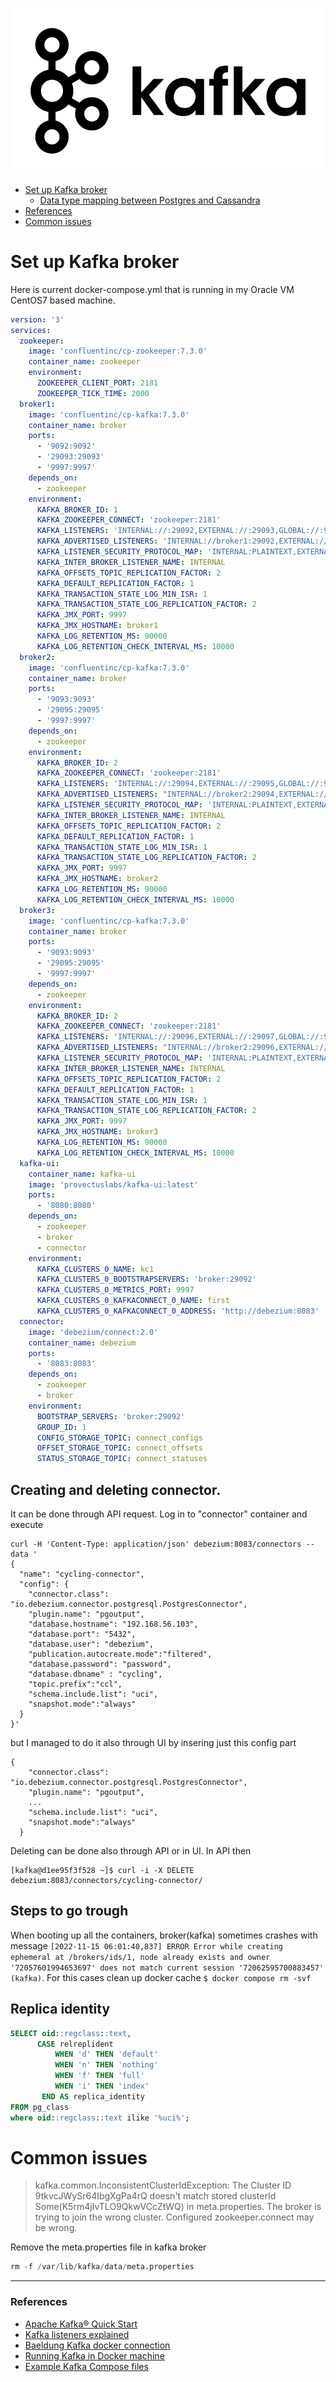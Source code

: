 <p align="center"><img src="../img/kafkalogo.png"></p>

* [Set up Kafka broker](#Set-up-Kafka-broker)  
   * [Data type mapping between Postgres and Cassandra](#Data-type-mapping-between-Postgres-and-Cassandra) 
* [References](#References)
* [Common issues](#common-issues)

# Set up Kafka broker
Here is current docker-compose.yml that is running in my Oracle VM CentOS7 based machine.  
```YAML
version: '3'
services:
  zookeeper:
    image: 'confluentinc/cp-zookeeper:7.3.0'
    container_name: zookeeper
    environment:
      ZOOKEEPER_CLIENT_PORT: 2181
      ZOOKEEPER_TICK_TIME: 2000
  broker1:
    image: 'confluentinc/cp-kafka:7.3.0'
    container_name: broker
    ports:
      - '9092:9092'
      - '29093:29093'
      - '9997:9997'
    depends_on:
      - zookeeper
    environment:
      KAFKA_BROKER_ID: 1
      KAFKA_ZOOKEEPER_CONNECT: 'zookeeper:2181'
      KAFKA_LISTENERS: 'INTERNAL://:29092,EXTERNAL://:29093,GLOBAL://:9092'
      KAFKA_ADVERTISED_LISTENERS: 'INTERNAL://broker1:29092,EXTERNAL://localhost:29093,GLOBAL://192.168.56.103:9092'
      KAFKA_LISTENER_SECURITY_PROTOCOL_MAP: 'INTERNAL:PLAINTEXT,EXTERNAL:PLAINTEXT,GLOBAL:PLAINTEXT'
      KAFKA_INTER_BROKER_LISTENER_NAME: INTERNAL
      KAFKA_OFFSETS_TOPIC_REPLICATION_FACTOR: 2
      KAFKA_DEFAULT_REPLICATION_FACTOR: 1
      KAFKA_TRANSACTION_STATE_LOG_MIN_ISR: 1
      KAFKA_TRANSACTION_STATE_LOG_REPLICATION_FACTOR: 2
      KAFKA_JMX_PORT: 9997
      KAFKA_JMX_HOSTNAME: broker1
      KAFKA_LOG_RETENTION_MS: 90000
      KAFKA_LOG_RETENTION_CHECK_INTERVAL_MS: 10000
  broker2:
    image: 'confluentinc/cp-kafka:7.3.0'
    container_name: broker
    ports:
      - '9093:9093'
      - '29095:29095'
      - '9997:9997'
    depends_on:
      - zookeeper
    environment:
      KAFKA_BROKER_ID: 2
      KAFKA_ZOOKEEPER_CONNECT: 'zookeeper:2181'
      KAFKA_LISTENERS: 'INTERNAL://:29094,EXTERNAL://:29095,GLOBAL://:9093'
      KAFKA_ADVERTISED_LISTENERS: "INTERNAL://broker2:29094,EXTERNAL://localhost:29095, GLOBAL://192.168.56.103:9093"
      KAFKA_LISTENER_SECURITY_PROTOCOL_MAP: 'INTERNAL:PLAINTEXT,EXTERNAL:PLAINTEXT,GLOBAL:PLAINTEXT'
      KAFKA_INTER_BROKER_LISTENER_NAME: INTERNAL
      KAFKA_OFFSETS_TOPIC_REPLICATION_FACTOR: 2
      KAFKA_DEFAULT_REPLICATION_FACTOR: 1
      KAFKA_TRANSACTION_STATE_LOG_MIN_ISR: 1
      KAFKA_TRANSACTION_STATE_LOG_REPLICATION_FACTOR: 2
      KAFKA_JMX_PORT: 9997
      KAFKA_JMX_HOSTNAME: broker2
      KAFKA_LOG_RETENTION_MS: 90000
      KAFKA_LOG_RETENTION_CHECK_INTERVAL_MS: 10000
  broker3:
    image: 'confluentinc/cp-kafka:7.3.0'
    container_name: broker
    ports:
      - '9093:9093'
      - '29095:29095'
      - '9997:9997'
    depends_on:
      - zookeeper
    environment:
      KAFKA_BROKER_ID: 2
      KAFKA_ZOOKEEPER_CONNECT: 'zookeeper:2181'
      KAFKA_LISTENERS: 'INTERNAL://:29096,EXTERNAL://:29097,GLOBAL://:9094'
      KAFKA_ADVERTISED_LISTENERS: "INTERNAL://broker2:29096,EXTERNAL://localhost:29097,GLOBAL://192.168.56.103:9094"
      KAFKA_LISTENER_SECURITY_PROTOCOL_MAP: 'INTERNAL:PLAINTEXT,EXTERNAL:PLAINTEXT,GLOBAL:PLAINTEXT'
      KAFKA_INTER_BROKER_LISTENER_NAME: INTERNAL
      KAFKA_OFFSETS_TOPIC_REPLICATION_FACTOR: 2
      KAFKA_DEFAULT_REPLICATION_FACTOR: 1
      KAFKA_TRANSACTION_STATE_LOG_MIN_ISR: 1
      KAFKA_TRANSACTION_STATE_LOG_REPLICATION_FACTOR: 2
      KAFKA_JMX_PORT: 9997
      KAFKA_JMX_HOSTNAME: broker3
      KAFKA_LOG_RETENTION_MS: 90000
      KAFKA_LOG_RETENTION_CHECK_INTERVAL_MS: 10000
  kafka-ui:
    container_name: kafka-ui
    image: 'provectuslabs/kafka-ui:latest'
    ports:
      - '8080:8080'
    depends_on:
      - zookeeper
      - broker
      - connector
    environment:
      KAFKA_CLUSTERS_0_NAME: kc1
      KAFKA_CLUSTERS_0_BOOTSTRAPSERVERS: 'broker:29092'
      KAFKA_CLUSTERS_0_METRICS_PORT: 9997
      KAFKA_CLUSTERS_0_KAFKACONNECT_0_NAME: first
      KAFKA_CLUSTERS_0_KAFKACONNECT_0_ADDRESS: 'http://debezium:8083'
  connector:
    image: 'debezium/connect:2.0'
    container_name: debezium
    ports:
      - '8083:8083'
    depends_on:
      - zookeeper
      - broker
    environment:
      BOOTSTRAP_SERVERS: 'broker:29092'
      GROUP_ID: 1
      CONFIG_STORAGE_TOPIC: connect_configs
      OFFSET_STORAGE_TOPIC: connect_offsets
      STATUS_STORAGE_TOPIC: connect_statuses

```
## Creating and deleting connector.
It can be done through API request. Log in to "connector" container and execute  
```
curl -H 'Content-Type: application/json' debezium:8083/connectors --data '
{
  "name": "cycling-connector",  
  "config": {
    "connector.class": "io.debezium.connector.postgresql.PostgresConnector", 
    "plugin.name": "pgoutput",
    "database.hostname": "192.168.56.103", 
    "database.port": "5432", 
    "database.user": "debezium",
    "publication.autocreate.mode":"filtered",	
    "database.password": "password", 
    "database.dbname" : "cycling", 
    "topic.prefix":"ccl", 
    "schema.include.list": "uci",
    "snapshot.mode":"always"	
  }
}'
``` 
but I managed to do it also through UI by insering just this config part
```
{
    "connector.class": "io.debezium.connector.postgresql.PostgresConnector", 
    "plugin.name": "pgoutput",
    ... 
    "schema.include.list": "uci",
    "snapshot.mode":"always"	
  }
```
Deleting can be done also through API or in UI. In API then
```
[kafka@d1ee95f3f528 ~]$ curl -i -X DELETE debezium:8083/connectors/cycling-connector/ 
```

## Steps to go trough
When booting up all the containers, broker(kafka) sometimes crashes with message `[2022-11-15 06:01:40,837] ERROR Error while creating ephemeral at /brokers/ids/1, node already exists and owner '72057601994653697' does not match current session '72062595700883457' (kafka)`. For this cases clean up docker cache `$ docker compose rm -svf`  

## Replica identity  
```sql
SELECT oid::regclass::text,
      CASE relreplident
          WHEN 'd' THEN 'default'
          WHEN 'n' THEN 'nothing'
          WHEN 'f' THEN 'full'
          WHEN 'i' THEN 'index'
       END AS replica_identity
FROM pg_class
where oid::regclass::text ilike '%uci%';
```

# Common issues
> kafka.common.InconsistentClusterIdException: The Cluster ID 9tkvcJWySr64IbgXgPa4rQ doesn't match stored clusterId Some(K5rm4jIvTLO9QkwVCcZtWQ) in meta.properties. The broker is trying to join the wrong cluster. Configured zookeeper.connect may be wrong.

Remove the meta.properties file in kafka broker  
```python
rm -f /var/lib/kafka/data/meta.properties
```


___
### References
* [Apache Kafka® Quick Start](https://developer.confluent.io/quickstart/kafka-docker/)  
* [Kafka listeners explained](https://rmoff.net/2018/08/02/kafka-listeners-explained/)  
* [Baeldung Kafka docker connection](https://www.baeldung.com/kafka-docker-connection)  
* [Running Kafka in Docker machine](https://medium.com/@marcelo.hossomi/running-kafka-in-docker-machine-64d1501d6f0b)  
* [Example Kafka Compose files](https://github.com/provectus/kafka-ui/blob/master/documentation/compose/DOCKER_COMPOSE.md)  

